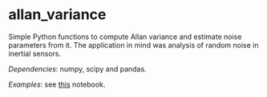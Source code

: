 allan_variance
==============

Simple Python functions to compute Allan variance and estimate noise parameters from it. The application in mind was analysis of random noise in inertial sensors.

*Dependencies*: numpy, scipy and pandas.

*Examples*: see [this](https://github.com/nmayorov/allan-variance/blob/master/example.ipynb) notebook.
